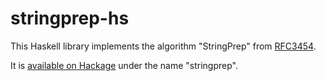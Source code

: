 stringprep-hs
=============

This Haskell library implements the algorithm "StringPrep" from [RFC3454](https://tools.ietf.org/html/rfc3454).

It is [available on Hackage](https://hackage.haskell.org/package/stringprep) under the name "stringprep".
